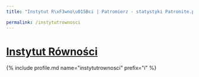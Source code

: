 ```yaml
---
title: "Instytut R\xF3wno\u015Bci | Patromierz - statystyki Patronite.pl"

permalink: /instytutrownosci
---
```


# [Instytut Równości](https://patronite.pl/instytutrownosci)

{% include profile.md name="instytutrownosci" prefix="i" %}
